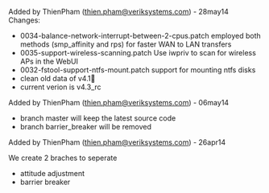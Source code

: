 Added by ThienPham (thien.pham@veriksystems.com) - 28may14
Changes:
- 0034-balance-network-interrupt-between-2-cpus.patch
  employed both methods (smp_affinity and rps) for faster WAN to LAN transfers
- 0035-support-wireless-scanning.patch
  Use iwpriv to scan for wireless APs in the WebUI
- 0032-fstool-support-ntfs-mount.patch 
  support for mounting ntfs disks
- clean old data of v4.1
- current verion is v4.3_rc



Added by ThienPham (thien.pham@veriksystems.com) - 06may14
- branch master will keep the latest source code
- branch barrier_breaker will be removed



Added by ThienPham (thien.pham@veriksystems.com) - 26apr14

We create 2 braches to seperate
- attitude adjustment
- barrier breaker
